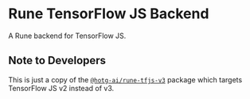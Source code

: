 # Rune TensorFlow JS Backend

A Rune backend for TensorFlow JS.

## Note to Developers

This is just a copy of the [`@hotg-ai/rune-tfjs-v3`][npm] package which targets
TensorFlow JS v2 instead of v3.

[npm]: https://www.npmjs.com/package/@hotg-ai/rune-tfjs-v3
